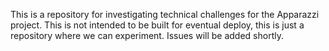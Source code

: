 This is a repository for investigating technical challenges for the Apparazzi project.  This is not intended to be built for eventual deploy, this is just a repository where we can experiment.  Issues will be added shortly.
